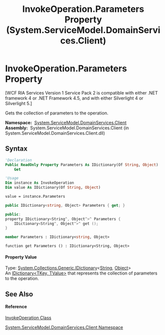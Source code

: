 ﻿---
title: InvokeOperation.Parameters Property  (System.ServiceModel.DomainServices.Client)
TOCTitle: Parameters Property
ms:assetid: P:System.ServiceModel.DomainServices.Client.InvokeOperation.Parameters
ms:mtpsurl: https://msdn.microsoft.com/en-us/library/system.servicemodel.domainservices.client.invokeoperation.parameters(v=VS.91)
ms:contentKeyID: 28754835
ms.date: 01/27/2012
mtps_version: v=VS.91
f1_keywords:
- System.ServiceModel.DomainServices.Client.InvokeOperation.Parameters
- System.ServiceModel.DomainServices.Client.InvokeOperation.get_Parameters
dev_langs:
- CSharp
- JScript
- VB
- FSharp
- c++
api_location:
- System.ServiceModel.DomainServices.Client.dll
api_name:
- System.ServiceModel.DomainServices.Client.InvokeOperation.get_Parameters
- System.ServiceModel.DomainServices.Client.InvokeOperation.Parameters
api_type:
- Managed
topic_type:
- apiref
- kbSyntax
product_family_name: VS
ROBOTS: INDEX,FOLLOW
---

# InvokeOperation.Parameters Property

\[WCF RIA Services Version 1 Service Pack 2 is compatible with either .NET framework 4 or .NET Framework 4.5, and with either Silverlight 4 or Silverlight 5.\]

Gets the collection of parameters to the operation.

**Namespace:**  [System.ServiceModel.DomainServices.Client](ff422479\(v=vs.91\).md)  
**Assembly:**  System.ServiceModel.DomainServices.Client (in System.ServiceModel.DomainServices.Client.dll)

## Syntax

``` vb
'Declaration
Public ReadOnly Property Parameters As IDictionary(Of String, Object)
    Get
```

``` vb
'Usage
Dim instance As InvokeOperation
Dim value As IDictionary(Of String, Object)

value = instance.Parameters
```

``` csharp
public IDictionary<string, Object> Parameters { get; }
```

``` c++
public:
property IDictionary<String^, Object^>^ Parameters {
    IDictionary<String^, Object^>^ get ();
}
```

``` fsharp
member Parameters : IDictionary<string, Object>
```

``` jscript
function get Parameters () : IDictionary<String, Object>
```

#### Property Value

Type: [System.Collections.Generic.IDictionary](https://msdn.microsoft.com/en-us/library/s4ys34ea)\<[String](https://msdn.microsoft.com/en-us/library/s1wwdcbf), [Object](https://msdn.microsoft.com/en-us/library/e5kfa45b)\>  
An [IDictionary\<TKey, TValue\>](https://msdn.microsoft.com/en-us/library/s4ys34ea) that represents the collection of parameters to the operation.  

## See Also

#### Reference

[InvokeOperation Class](ff423072\(v=vs.91\).md)

[System.ServiceModel.DomainServices.Client Namespace](ff422479\(v=vs.91\).md)

